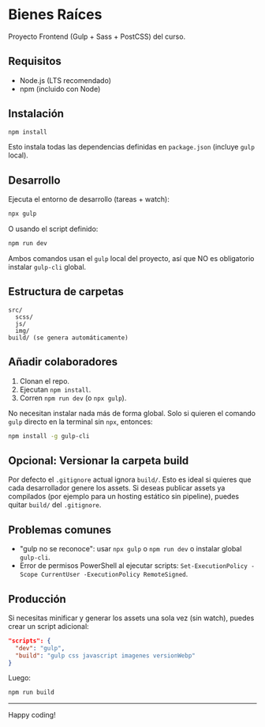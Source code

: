 # Bienes Raíces

Proyecto Frontend (Gulp + Sass + PostCSS) del curso. 

## Requisitos
- Node.js (LTS recomendado)
- npm (incluido con Node)

## Instalación
```bash
npm install
```
Esto instala todas las dependencias definidas en `package.json` (incluye `gulp` local).

## Desarrollo
Ejecuta el entorno de desarrollo (tareas + watch):
```bash
npx gulp
```
O usando el script definido:
```bash
npm run dev
```
Ambos comandos usan el `gulp` local del proyecto, así que NO es obligatorio instalar `gulp-cli` global.

## Estructura de carpetas
```
src/
  scss/
  js/
  img/
build/ (se genera automáticamente)
```

## Añadir colaboradores
1. Clonan el repo.
2. Ejecutan `npm install`.
3. Corren `npm run dev` (o `npx gulp`).

No necesitan instalar nada más de forma global. Solo si quieren el comando `gulp` directo en la terminal sin `npx`, entonces:
```bash
npm install -g gulp-cli
```

## Opcional: Versionar la carpeta build
Por defecto el `.gitignore` actual ignora `build/`. Esto es ideal si quieres que cada desarrollador genere los assets. Si deseas publicar assets ya compilados (por ejemplo para un hosting estático sin pipeline), puedes quitar `build/` del `.gitignore`.

## Problemas comunes
- "gulp no se reconoce": usar `npx gulp` o `npm run dev` o instalar global `gulp-cli`.
- Error de permisos PowerShell al ejecutar scripts: `Set-ExecutionPolicy -Scope CurrentUser -ExecutionPolicy RemoteSigned`.

## Producción
Si necesitas minificar y generar los assets una sola vez (sin watch), puedes crear un script adicional:
```json
"scripts": {
  "dev": "gulp",
  "build": "gulp css javascript imagenes versionWebp"
}
```
Luego:
```bash
npm run build
```

---
Happy coding!
